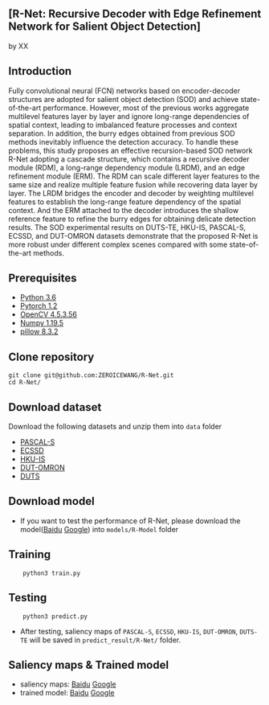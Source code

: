 ## [R-Net: Recursive Decoder with Edge Refinement Network for Salient Object Detection]
by XX

## Introduction
Fully convolutional neural (FCN) networks based on encoder-decoder structures are adopted for salient object detection (SOD) and achieve state-of-the-art performance. However, most of the previous works aggregate multilevel features layer by layer and ignore long-range dependencies of spatial context, leading to imbalanced feature processes and context separation. In addition, the burry edges obtained from previous SOD methods inevitably influence the detection accuracy. To handle these problems, this study proposes an effective recursion-based SOD network R-Net adopting a cascade structure, which contains a recursive decoder module (RDM), a long-range dependency module (LRDM), and an edge refinement module (ERM). The RDM can scale different layer features to the same size and realize multiple feature fusion while recovering data layer by layer. The LRDM bridges the encoder and decoder by weighting multilevel features to establish the long-range feature dependency of the spatial context. And the ERM attached to the decoder introduces the shallow reference feature to refine the burry edges for obtaining delicate detection results. The SOD experimental results on DUTS-TE, HKU-IS, PASCAL-S, ECSSD, and DUT-OMRON datasets demonstrate that the proposed R-Net is more robust under different complex scenes compared with some state-of-the-art methods.


## Prerequisites
- [Python 3.6](https://www.python.org/)
- [Pytorch 1.2](http://pytorch.org/)
- [OpenCV 4.5.3.56](https://opencv.org/)
- [Numpy 1.19.5](https://numpy.org/)
- [pillow 8.3.2](https://pypi.org/project/Pillow/)


## Clone repository

```shell
git clone git@github.com:ZEROICEWANG/R-Net.git
cd R-Net/
```

## Download dataset

Download the following datasets and unzip them into `data` folder

- [PASCAL-S](http://cbi.gatech.edu/salobj/)
- [ECSSD](http://www.cse.cuhk.edu.hk/leojia/projects/hsaliency/dataset.html)
- [HKU-IS](https://i.cs.hku.hk/~gbli/deep_saliency.html)
- [DUT-OMRON](http://saliencydetection.net/dut-omron/)
- [DUTS](http://saliencydetection.net/duts/)


## Download model

- If you want to test the performance of R-Net, please download the model([Baidu](https://pan.baidu.com/s/14vwSXzfG_FtJ3fLN2jUmSg?pwd=ruk0) [Google](https://drive.google.com/file/d/114plxfFnGQIVlhDBVyRFcaiq7m1q6Ojz/view?usp=sharing)) into `models/R-Model` folder


## Training

```shell
    python3 train.py
```

## Testing

```shell
    python3 predict.py
```
- After testing, saliency maps of `PASCAL-S`, `ECSSD`, `HKU-IS`, `DUT-OMRON`, `DUTS-TE` will be saved in `predict_result/R-Net/` folder.

## Saliency maps & Trained model
- saliency maps: [Baidu](https://pan.baidu.com/s/16i-zyViOvgn9APK4iTWEMw?pwd=eic1) [Google](https://drive.google.com/file/d/15zvZBk1_MUsg3mjOW7daenDpNjEfpCv0/view?usp=sharing)
- trained model: [Baidu](https://pan.baidu.com/s/14vwSXzfG_FtJ3fLN2jUmSg?pwd=ruk0) [Google](https://drive.google.com/file/d/114plxfFnGQIVlhDBVyRFcaiq7m1q6Ojz/view?usp=sharing)
